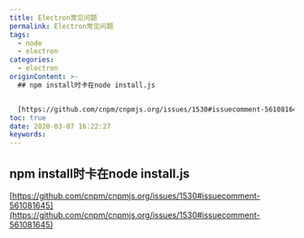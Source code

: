 ```yaml
---
title: Electron常见问题
permalink: Electron常见问题
tags:
  - node
  - electron
categories:
  - electron
originContent: >-
  ## npm install时卡在node install.js


  [https://github.com/cnpm/cnpmjs.org/issues/1530#issuecomment-561081645](https://github.com/cnpm/cnpmjs.org/issues/1530#issuecomment-561081645)
toc: true
date: 2020-03-07 16:22:27
keywords:
---
```


## npm install时卡在node install.js

[https://github.com/cnpm/cnpmjs.org/issues/1530#issuecomment-561081645](https://github.com/cnpm/cnpmjs.org/issues/1530#issuecomment-561081645)